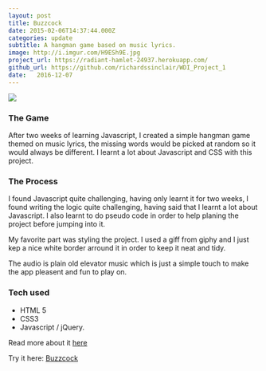 ```yaml
---
layout: post
title: Buzzcock
date: 2015-02-06T14:37:44.000Z
categories: update
subtitle: A hangman game based on music lyrics.
image: http://i.imgur.com/H9ESh9E.jpg
project_url: https://radiant-hamlet-24937.herokuapp.com/
github_url: https://github.com/richardssinclair/WDI_Project_1
date:   2016-12-07
---
```


<img src="http://i.imgur.com/nrdsiHm.png" class="fit image">

### The Game

After two weeks of learning Javascript, I created a simple hangman game themed on music lyrics, the missing words would be picked at random so it would always be different. I learnt a lot about Javascript and CSS with this project.

### The Process


I found Javascript quite challenging, having only learnt it for two weeks, I found writing the logic quite challenging, having said that I learnt a lot about Javascript. I also learnt to do pseudo code in order to help planing the project before jumping into it.

My favorite part was styling the project. I used a giff from giphy and I just kep a nice white border arround it in order to keep it neat and tidy.

The audio is plain old elevator music which is just a simple touch to make the app pleasent and fun to play on.


### Tech used

- HTML 5
- CSS3
- Javascript / jQuery.

Read more about it [here](https://github.com/richardssinclair/WDI_Project_1)

Try it here: [Buzzcock](https://radiant-hamlet-24937.herokuapp.com/)
